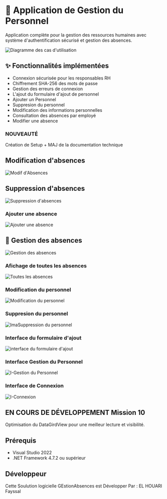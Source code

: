 # 🏢 Application de Gestion du Personnel

Application complète pour la gestion des ressources humaines avec système d'authentification sécurisé et gestion des absences.

![Diagramme des cas d'utilisation](https://github.com/user-attachments/assets/5b1b4d04-7605-48a8-8d51-2e30d1f4f88e)

## ✨ Fonctionnalités implémentées

- Connexion sécurisée pour les responsables RH
- Chiffrement SHA-256 des mots de passe
- Gestion des erreurs de connexion
- L'ajout du formulaire d'ajout de personnel
- Ajouter un Personnel
- Suppresion du personnel
- Modification des informations personnelles
- Consultation des absences par employé
- Modifier une absence 

### NOUVEAUTÉ

Création de Setup + MAJ de la documentation technique

## Modification d'absences

![Modif d'Absences](https://github.com/user-attachments/assets/2460f273-ad9e-4edd-918e-1e1f9804addf)

## Suppression d'absences

![Suppression d'absences](https://github.com/user-attachments/assets/f399b7df-9802-48d9-a547-93f605c9601f)

### Ajouter une absence

![Ajouter une absence](https://github.com/user-attachments/assets/68c8d5d4-342d-49f3-b5dd-cd307e80b7b0)

## 📅 Gestion des absences

![Gestion des absences](https://github.com/user-attachments/assets/a66f12b4-e40e-4207-bd70-c0184acb2fe4)

### Afichage de toutes les absences

![Toutes les absences](https://github.com/user-attachments/assets/138046af-babc-4d22-b215-993e8979af78)

### Modification du personnel

![Modification du personnel](https://github.com/user-attachments/assets/6425a642-2e18-445d-a03f-91d229c55889)

### Suppresion du personnel

![ImaSuppression du personnel](https://github.com/user-attachments/assets/0dc1cfda-8b84-4585-8993-8865a33e27da)

### Interface du formulaire d'ajout

![interface du formulaire d'ajout](https://github.com/user-attachments/assets/56cbd9a1-66cb-42b2-83da-f3554a43ff48)

### Interface Gestion du Personnel

![I-Gestion du Personnel](https://github.com/user-attachments/assets/7cdc6ddd-c981-4b1d-a6f5-f4f9a176cfeb)

### Interface de Connexion 

![I-Connexion](https://github.com/user-attachments/assets/bc6830cb-bf95-4a4e-85f7-2f4073ebb10e)


## EN COURS DE DÉVELOPPEMENT Mission 10 ## 

Optimisation du DataGirdView pour une meilleur lecture et visibilité.

## Prérequis

- Visual Studio 2022  
- .NET Framework 4.7.2 ou supérieur  

## Développeur 

Cette Soulution logicielle GEstionAbsences est Développer Par : EL HOUARI Fayssal 


